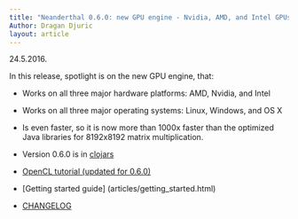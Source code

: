```yaml
---
title: "Neanderthal 0.6.0: new GPU engine - Nvidia, AMD, and Intel GPUs on Linux, Windows, and OS X!"
Author: Dragan Djuric
layout: article
---
```


24.5.2016.

In this release, spotlight is on the new GPU engine, that:

* Works on all three major hardware platforms: AMD, Nvidia, and Intel
* Works on all three major operating systems: Linux, Windows, and OS X
* Is even faster, so it is now more than 1000x faster than the optimized Java libraries for 8192x8192 matrix multiplication.

* Version 0.6.0 is in [clojars](https://clojars.org/uncomplicate/neanderthal)
* [OpenCL tutorial (updated for 0.6.0)](articles/tutorial_opencl.html)
* [Getting started guide] (articles/getting_started.html)
* [CHANGELOG](https://github.com/uncomplicate/neanderthal/blob/master/CHANGELOG.md)
